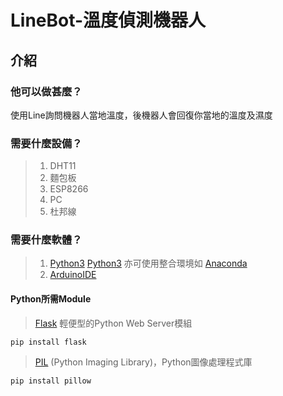 #  LineBot-溫度偵測機器人

## 介紹

### 他可以做甚麼？

使用Line詢問機器人當地溫度，後機器人會回復你當地的溫度及濕度

###  需要什麼設備？

> 1. DHT11
> 2. 麵包板
> 3. ESP8266
> 4. PC
> 5. 杜邦線
    
### 需要什麼軟體？
> 1. [Python3] [Python3] 亦可使用整合環境如 [Anaconda][Anaconda]
> 2. [ArduinoIDE][ArduinoIDE]

#### Python所需Module
> [Flask][Flask] 輕便型的Python Web Server模組

    pip install flask
> [PIL][PIL] (Python Imaging Library)，Python圖像處理程式庫

    pip install pillow


[Python3]: https://www.python.org/
[Anaconda]: https://www.anaconda.com/
[ArduinoIDE]: https://www.arduino.cc/en/Main/Software

[Flask]: http://flask.pocoo.org/
[PIL]: https://pillow.readthedocs.io/en/stable/